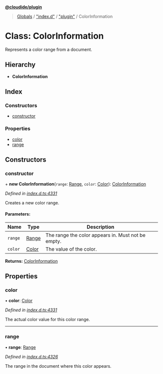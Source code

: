 **[@cloudide/plugin](../README.md)**

> [Globals](../README.md) / ["index.d"](../modules/_index_d_.md) / ["plugin"](../modules/_index_d_._plugin_.md) / ColorInformation

# Class: ColorInformation

Represents a color range from a document.

## Hierarchy

* **ColorInformation**

## Index

### Constructors

* [constructor](_index_d_._plugin_.colorinformation.md#constructor)

### Properties

* [color](_index_d_._plugin_.colorinformation.md#color)
* [range](_index_d_._plugin_.colorinformation.md#range)

## Constructors

### constructor

\+ **new ColorInformation**(`range`: [Range](_index_d_._plugin_.range.md), `color`: [Color](_index_d_._plugin_.color.md)): [ColorInformation](_index_d_._plugin_.colorinformation.md)

*Defined in [index.d.ts:4331](https://github.com/shuyaqian/cloudide-plugin-api/blob/9d985be/index.d.ts#L4331)*

Creates a new color range.

#### Parameters:

Name | Type | Description |
------ | ------ | ------ |
`range` | [Range](_index_d_._plugin_.range.md) | The range the color appears in. Must not be empty. |
`color` | [Color](_index_d_._plugin_.color.md) | The value of the color. |

**Returns:** [ColorInformation](_index_d_._plugin_.colorinformation.md)

## Properties

### color

•  **color**: [Color](_index_d_._plugin_.color.md)

*Defined in [index.d.ts:4331](https://github.com/shuyaqian/cloudide-plugin-api/blob/9d985be/index.d.ts#L4331)*

The actual color value for this color range.

___

### range

•  **range**: [Range](_index_d_._plugin_.range.md)

*Defined in [index.d.ts:4326](https://github.com/shuyaqian/cloudide-plugin-api/blob/9d985be/index.d.ts#L4326)*

The range in the document where this color appears.
